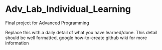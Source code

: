 # Adv_Lab_Individual_Learning
Final project for Advanced Programming

Replace this with a daily detail of what you have learned/done.
This detail should be well formatted, google how-to-create github wiki for more information
